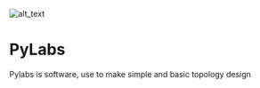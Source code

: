 ![alt_text]([https://github.com/alegarsio/PyLabs/tree/main/animation](https://github.com/alegarsio/PyLabs/blob/main/animation/netsim.png)?raw=true)
# PyLabs
Pylabs is software, use to make simple and basic topology design

